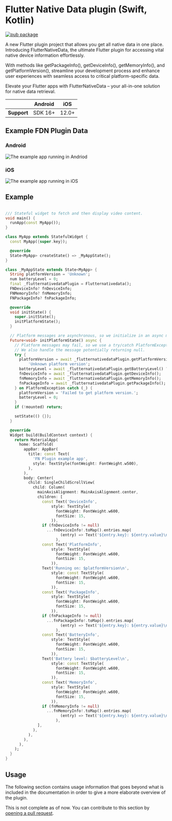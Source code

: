 # Flutter Native Data plugin (Swift, Kotlin)
<?code-excerpt path-base="example/lib"?>

[![pub package]()](https://pub.dev/packages/flutternativedata)

A new Flutter plugin project that allows you get all native data in one place. 
Introducing FlutterNativeData, the ultimate Flutter plugin for accessing vital native device information effortlessly. 

With methods like getPackageInfo(), getDeviceInfo(), getMemoryInfo(), and getPlatformVersion(), streamline your development process and enhance user experiences with seamless access to critical platform-specific data. 

Elevate your Flutter apps with FlutterNativeData – your all-in-one solution for native data retrieval.

|             | Android | iOS   |
|-------------|---------|-------|
| **Support** | SDK 16+ | 12.0+ | 

## Example FDN Plugin Data
### Android
![The example app running in Andriod](https://github.com/phil10xs/flutternativedata/blob/main/lib/demo/FND-Plugin-Android.gif?raw=true)

### iOS
![The example app running in iOS](https://github.com/phil10xs/flutternativedata/blob/main/lib/demo/FND-Plugin-iOS.gif?raw=true)



## Example
<?code-excerpt "basic.dart (basic-example)"?>
```dart

/// Stateful widget to fetch and then display video content.
void main() {
  runApp(const MyApp());
}

class MyApp extends StatefulWidget {
  const MyApp({super.key});

  @override
  State<MyApp> createState() => _MyAppState();
}

class _MyAppState extends State<MyApp> {
  String platformVersion = 'Unknown';
  num batteryLevel = 0;
  final _flutternativedataPlugin = Flutternativedata();
  FNDeviceInfo? fnDeviceInfo;
  FNMemoryInfo? fnMemoryInfo;
  FNPackageInfo? fnPackageInfo;

  @override
  void initState() {
    super.initState();
    initPlatformState();
  }

  // Platform messages are asynchronous, so we initialize in an async method.
  Future<void> initPlatformState() async {
    // Platform messages may fail, so we use a try/catch PlatformException.
    // We also handle the message potentially returning null.
    try {
      platformVersion = await _flutternativedataPlugin.getPlatformVersion() ??
          'Unknown platform version';
      batteryLevel = await _flutternativedataPlugin.getBatteryLevel() ?? 0;
      fnDeviceInfo = await _flutternativedataPlugin.getDeviceInfo();
      fnMemoryInfo = await _flutternativedataPlugin.getMemoryInfo();
      fnPackageInfo = await _flutternativedataPlugin.getPackageInfo();
    } on PlatformException catch (_) {
      platformVersion = 'Failed to get platform version.';
      batteryLevel = 0;
    }
    if (!mounted) return;

    setState(() {});
  }

  @override
  Widget build(BuildContext context) {
    return MaterialApp(
      home: Scaffold(
        appBar: AppBar(
          title: const Text(
            'FN Plugin example app',
            style: TextStyle(fontWeight: FontWeight.w500),
          ),
        ),
        body: Center(
          child: SingleChildScrollView(
            child: Column(
              mainAxisAlignment: MainAxisAlignment.center,
              children: [
                const Text('DeviceInfo',
                    style: TextStyle(
                      fontWeight: FontWeight.w600,
                      fontSize: 15,
                    )),
                if (fnDeviceInfo != null)
                  ...fnDeviceInfo!.toMap().entries.map(
                        (entry) => Text('${entry.key}: ${entry.value}\n'),
                      ),
                const Text('PlatformInfo',
                    style: TextStyle(
                      fontWeight: FontWeight.w600,
                      fontSize: 15,
                    )),
                Text('Running on: $platformVersion\n',
                    style: const TextStyle(
                      fontWeight: FontWeight.w600,
                      fontSize: 15,
                    )),
                const Text('PackageInfo',
                    style: TextStyle(
                      fontWeight: FontWeight.w600,
                      fontSize: 15,
                    )),
                if (fnPackageInfo != null)
                  ...fnPackageInfo!.toMap().entries.map(
                        (entry) => Text('${entry.key}: ${entry.value}\n'),
                      ),
                const Text('BatteryInfo',
                    style: TextStyle(
                      fontWeight: FontWeight.w600,
                      fontSize: 15,
                    )),
                Text('Battery level: $batteryLevel\n',
                    style: const TextStyle(
                      fontWeight: FontWeight.w600,
                      fontSize: 15,
                    )),
                const Text('MemoryInfo',
                    style: TextStyle(
                      fontWeight: FontWeight.w600,
                      fontSize: 15,
                    )),
                if (fnMemoryInfo != null)
                  ...fnMemoryInfo!.toMap().entries.map(
                        (entry) => Text('${entry.key}: ${entry.value}\n'),
                      ),
              ],
            ),
          ),
        ),
      ),
    );
  }
}
```

## Usage
The following section contains usage information that goes beyond what is included in the documentation in order to give a more elaborate overview of the plugin.

This is not complete as of now. You can contribute to this section by [opening a pull request](https://github.com/flutter/packages/pulls).








